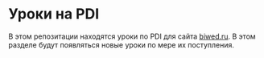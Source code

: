 # Уроки на PDI

В этом репозитации находятся уроки по PDI для сайта [biwed.ru](http://biwed.ru). В этом разделе будут появляться новые уроки по мере их поступления.
